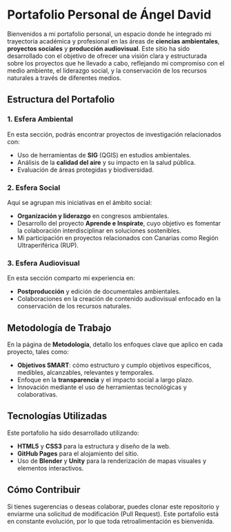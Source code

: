 # Portafolio Personal de Ángel David

Bienvenidos a mi portafolio personal, un espacio donde he integrado mi trayectoria académica y profesional en las áreas de **ciencias ambientales**, **proyectos sociales** y **producción audiovisual**. Este sitio ha sido desarrollado con el objetivo de ofrecer una visión clara y estructurada sobre los proyectos que he llevado a cabo, reflejando mi compromiso con el medio ambiente, el liderazgo social, y la conservación de los recursos naturales a través de diferentes medios.

## Estructura del Portafolio

### 1. **Esfera Ambiental**
En esta sección, podrás encontrar proyectos de investigación relacionados con:
- Uso de herramientas de **SIG** (QGIS) en estudios ambientales.
- Análisis de la **calidad del aire** y su impacto en la salud pública.
- Evaluación de áreas protegidas y biodiversidad.

### 2. **Esfera Social**
Aquí se agrupan mis iniciativas en el ámbito social:
- **Organización y liderazgo** en congresos ambientales.
- Desarrollo del proyecto **Aprende e Inspírate**, cuyo objetivo es fomentar la colaboración interdisciplinar en soluciones sostenibles.
- Mi participación en proyectos relacionados con Canarias como Región Ultraperiférica (RUP).

### 3. **Esfera Audiovisual**
En esta sección comparto mi experiencia en:
- **Postproducción** y edición de documentales ambientales.
- Colaboraciones en la creación de contenido audiovisual enfocado en la conservación de los recursos naturales.

## Metodología de Trabajo

En la página de **Metodología**, detallo los enfoques clave que aplico en cada proyecto, tales como:
- **Objetivos SMART**: cómo estructuro y cumplo objetivos específicos, medibles, alcanzables, relevantes y temporales.
- Enfoque en la **transparencia** y el impacto social a largo plazo.
- Innovación mediante el uso de herramientas tecnológicas y colaborativas.

## Tecnologías Utilizadas
Este portafolio ha sido desarrollado utilizando:
- **HTML5** y **CSS3** para la estructura y diseño de la web.
- **GitHub Pages** para el alojamiento del sitio.
- Uso de **Blender** y **Unity** para la renderización de mapas visuales y elementos interactivos.

## Cómo Contribuir
Si tienes sugerencias o deseas colaborar, puedes clonar este repositorio y enviarme una solicitud de modificación (Pull Request). Este portafolio está en constante evolución, por lo que toda retroalimentación es bienvenida.

